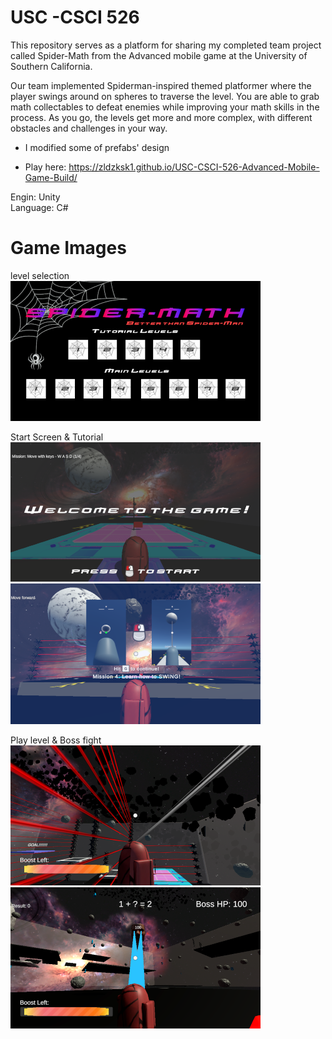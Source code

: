 # USC -CSCI 526

This repository serves as a platform for sharing my completed team project called Spider-Math from the Advanced mobile game at the University of Southern California.

Our team implemented Spiderman-inspired themed platformer where the player swings around on spheres to traverse the level. 
You are able to grab math collectables to defeat enemies while improving your math skills in the process. As you go, the levels get more and more complex, with different obstacles and challenges in your way.
* I modified some of prefabs' design

* Play here: https://zldzksk1.github.io/USC-CSCI-526-Advanced-Mobile-Game-Build/

Engin: Unity <br>
Language: C#

# Game Images
level selection <br>
![game image1](https://github.com/zldzksk1/USC-CSCI-526-Advanced-Mobile-Game/blob/main/Images/game001.png)

Start Screen & Tutorial <br>
![game image1](https://github.com/zldzksk1/USC-CSCI-526-Advanced-Mobile-Game/blob/main/Images/game002.png)
![game image1](https://github.com/zldzksk1/USC-CSCI-526-Advanced-Mobile-Game/blob/main/Images/game006.png)

Play level & Boss fight<br>
![game image1](https://github.com/zldzksk1/USC-CSCI-526-Advanced-Mobile-Game/blob/main/Images/game003.png)
![game image1](https://github.com/zldzksk1/USC-CSCI-526-Advanced-Mobile-Game/blob/main/Images/game004.png)
